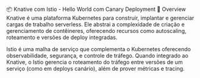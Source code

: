 📦 Knative com Istio - Hello World com Canary Deployment
🚀 Overview
Knative é uma plataforma Kubernetes para construir, implantar e gerenciar cargas de trabalho serverless. Ele abstrai a complexidade de criação e gerenciamento de contêineres, oferecendo recursos como autoscaling, roteamento e versões de deploy integradas.

Istio é uma malha de serviço que complementa o Kubernetes oferecendo observabilidade, segurança, e controle de tráfego. Quando integrado ao Knative, o Istio gerencia o roteamento do tráfego entre versões de um serviço (como em deploys canário), além de prover métricas e tracing.


